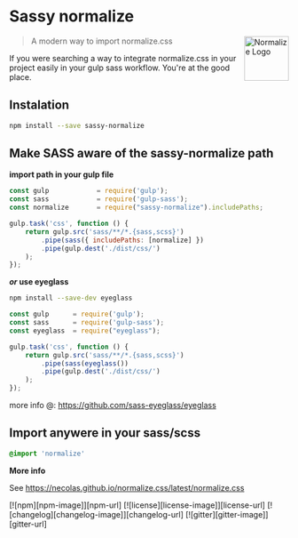 # Sassy normalize

<a href="https://github.com/necolas/normalize.css"><img
  src="https://necolas.github.io/normalize.css/logo.svg" alt="Normalize Logo"
  width="80" height="80" align="right"></a>

> A modern way to import normalize.css

If you were searching a way to integrate normalize.css in your project easily in your gulp sass workflow. You're at the good place.

## Instalation

```sh
npm install --save sassy-normalize
```

## Make SASS aware of the sassy-normalize path

**import path in your gulp file**

```js
const gulp            = require('gulp');
const sass            = require('gulp-sass');
const normalize       = require("sassy-normalize").includePaths;

gulp.task('css', function () {
    return gulp.src('sass/**/*.{sass,scss}')
        .pipe(sass({ includePaths: [normalize] })
        .pipe(gulp.dest('./dist/css/')
    );
});
```

**_or_ use eyeglass**

```sh
npm install --save-dev eyeglass
```

```js
const gulp      = require('gulp');
const sass      = require('gulp-sass');
const eyeglass  = require("eyeglass");

gulp.task('css', function () {
    return gulp.src('sass/**/*.{sass,scss}')
        .pipe(sass(eyeglass())
        .pipe(gulp.dest('./dist/css/')
    );
});
```

more info @: https://github.com/sass-eyeglass/eyeglass

## Import anywere in your sass/scss
```scss
@import 'normalize'
```

**More info**

See https://necolas.github.io/normalize.css/latest/normalize.css


[![npm][npm-image]][npm-url] [![license][license-image]][license-url]
[![changelog][changelog-image]][changelog-url]
[![gitter][gitter-image]][gitter-url]
